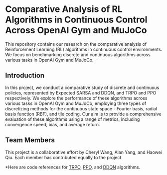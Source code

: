 # Comparative Analysis of RL Algorithms in Continuous Control Across OpenAI Gym and MuJoCo

This repository contains our research on the comparative analysis of Reinforcement Learning (RL) algorithms in continuous control environments. We focus on benchmarking discrete and continuous algorithms across various tasks in OpenAI Gym and MuJoCo.

## Introduction
In this project, we conduct a comparative study of discrete and continuous policies, represented by Expected SARSA and DDQN, and TRPO and PPO respectively. We explore the performance of these algorithms across various tasks in OpenAI Gym and MuJoCo, employing three types of discretizing methods for the continuous state space - Fourier basis, radial basis function (RBF), and tile coding. Our aim is to provide a comprehensive evaluation of these algorithms using a range of metrics, including convergence speed, bias, and average return.

## Team Members
This project is a collaborative effort by Cheryl Wang, Alan Yang, and Haowei Qiu. Each member has contributed equally to the project


*Here are code references for [TRPO](https://github.com/K1ngPat/FreshieCourses/blob/588a5eb71306aae3f9935656186b203e4865637e/DRL%20Workshop%202023%20Spring/Lecture_04_resources/codes/trpo.py#L15), [PPO](https://github.com/4kasha/CartPole_PPO), and [DDQN](https://github.com/amirmirzaei79/CartPole-DQN-And-DDQN) algorithms. 
